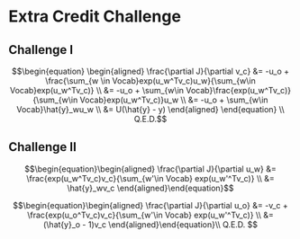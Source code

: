 # Extra Credit Challenge

## Challenge I

$$\begin{equation} \begin{aligned} \frac{\partial J}{\partial v_c} &= -u_o + \frac{\sum_{w \in Vocab}exp(u_w^Tv_c)u_w}{\sum_{w\in Vocab}exp(u_w^Tv_c)} \\ &= -u_o + \sum_{w\in Vocab}\frac{exp(u_w^Tv_c)}{\sum_{w\in Vocab}exp(u_w^Tv_c)}u_w \\ &= -u_o + \sum_{w\in Vocab}\hat{y}_wu_w \\ &= U(\hat{y} - y) \end{aligned} \end{equation} \\ Q.E.D.$$

## Challenge II

$$\begin{equation}\begin{aligned} \frac{\partial J}{\partial u_w} &= \frac{exp(u_w^Tv_c)v_c}{\sum_{w'\in Vocab} exp(u_w'^Tv_c)} \\ &= \hat{y}_wv_c \end{aligned}\end{equation}$$

$$\begin{equation}\begin{aligned} \frac{\partial J}{\partial u_o} &= -v_c + \frac{exp(u_o^Tv_c)v_c}{\sum_{w'\in Vocab} exp(u_w'^Tv_c)} \\ &= (\hat{y}_o - 1)v_c \end{aligned}\end{equation}\\ Q.E.D. $$

